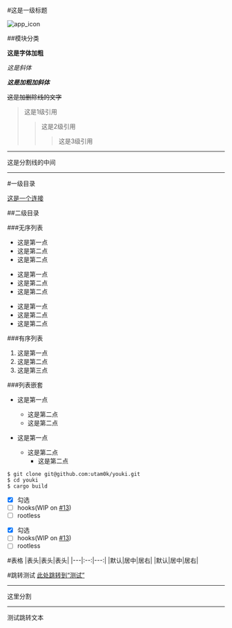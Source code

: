 #这是一级标题

![app_icon](docs/login_app_icon.png)

##模块分类

**这是字体加粗**

*这是斜体*

***这是加粗加斜体***

~~这是加删除线的文字~~

>这是1级引用
>>这是2级引用
>>>这是3级引用

----
这是分割线的中间
****

#一级目录

[这是一个连接](https://www.baidu.com)

##二级目录

###无序列表
- 这是第一点
- 这是第二点
- 这是第二点
+ 这是第一点
+ 这是第二点
+ 这是第二点
* 这是第一点
* 这是第二点
* 这是第二点

###有序列表
1. 这是第一点
2. 这是第二点
3. 这是第三点

###列表嵌套
+ 这是第一点

   + 这是第二点
   + 这是第二点
* 这是第一点

   * 这是第二点
      * 这是第二点

```shell script
$ git clone git@github.com:utam0k/youki.git
$ cd youki
$ cargo build
```

- [x] 勾选
- [ ] hooks(WIP on [#13](https://github.com/utam0k/youki/issues/13))
- [ ] rootless
* [x] 勾选
* [ ] hooks(WIP on [#13](https://github.com/utam0k/youki/issues/13))
* [ ] rootless

#表格
|表头|表头|表头|
|---|:--:|---:|
|默认|居中|居右|
|默认|居中|居右|

#跳转测试
[此处跳转到“测试”](#jumpTest)

****
这里分割
****

<span id="jumpTest">测试跳转文本</span>
